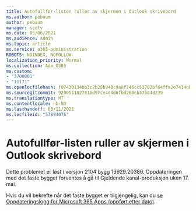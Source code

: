 ```yaml
---
title: Autofullfør-listen ruller av skjermen i Outlook skrivebord
ms.author: pebaum
author: pebaum
manager: scotv
ms.date: 05/06/2021
ms.audience: Admin
ms.topic: article
ms.service: o365-administration
ROBOTS: NOINDEX, NOFOLLOW
localization_priority: Normal
ms.collection: Adm_O365
ms.custom:
- "3700001"
- "11171"
ms.openlocfilehash: f07430134bb3c2b28b940c9a8f746cc53702bf64ffa2e7414bb74861239b914f
ms.sourcegitcommit: 920051182781bd97ce4d4d6fbd268cb37b84d239
ms.translationtype: MT
ms.contentlocale: nb-NO
ms.lasthandoff: 08/11/2021
ms.locfileid: "57894076"
---
```

# <a name="autocomplete-list-scrolls-off-the-screen-in-outlook-desktop"></a>Autofullfør-listen ruller av skjermen i Outlook skrivebord

Dette problemet er løst i versjon 2104 bygg 13929.20386. Oppdateringen med det faste bygget forventes å gå til Gjeldende kanal-produksjon uken 17. mai. 

Hvis du vil bekrefte når det faste bygget er tilgjengelig, kan du [se Oppdateringslogg for Microsoft 365 Apps (oppført etter dato)](https://docs.microsoft.com/officeupdates/update-history-microsoft365-apps-by-date).